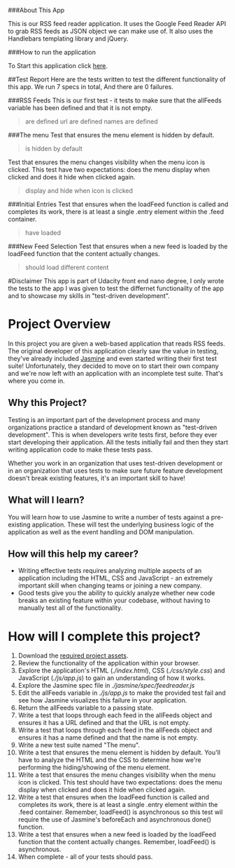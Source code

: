 ###About This App

This is our RSS feed reader application. It uses the Google
Feed Reader API to grab RSS feeds as JSON object we can make
use of. It also uses the Handlebars templating library and
jQuery.

###How to run the application

To Start this application click [here](http://neo0rabie.github.io/frontend-nanodegree-feedreader/).

##Test Report
Here are the tests written to test the different functionality of this app.
We run 7 specs in total, And there are 0 failures.

###RSS Feeds
This is our first test - it tests to make sure that the
allFeeds variable has been defined and that it is not empty.


<blockquote>
are defined
url are defined
names are defined
</blockquote>

###The menu
Test that ensures the menu element is hidden by default.
<blockquote>is hidden by default</blockquote>

Test that ensures the menu changes visibility when the menu icon is clicked. This test have two expectations: does the menu display when clicked and does it hide when clicked again.
<blockquote>
display and hide when icon is clicked
</blockquote>

###Initial Entries
Test that ensures when the loadFeed
function is called and completes its work, there is at least
a single .entry element within the .feed container.
<blockquote>have loaded</blockquote>

###New Feed Selection
Test that ensures when a new feed is loaded
by the loadFeed function that the content actually changes.
<blockquote>should load different content</blockquote>


#Disclaimer
This app is part of Udacity front end nano degree, I only wrote the tests to the app I was given to test the differnet functionailty of the app and to showcase my skills in "test-driven development".

# Project Overview

In this project you are given a web-based application that reads RSS feeds. The original developer of this application clearly saw the value in testing, they've already included [Jasmine](http://jasmine.github.io/) and even started writing their first test suite! Unfortunately, they decided to move on to start their own company and we're now left with an application with an incomplete test suite. That's where you come in.


## Why this Project?

Testing is an important part of the development process and many organizations practice a standard of development known as "test-driven development". This is when developers write tests first, before they ever start developing their application. All the tests initially fail and then they start writing application code to make these tests pass.

Whether you work in an organization that uses test-driven development or in an organization that uses tests to make sure future feature development doesn't break existing features, it's an important skill to have!


## What will I learn?

You will learn how to use Jasmine to write a number of tests against a pre-existing application. These will test the underlying business logic of the application as well as the event handling and DOM manipulation.


## How will this help my career?

* Writing effective tests requires analyzing multiple aspects of an application including the HTML, CSS and JavaScript - an extremely important skill when changing teams or joining a new company.
* Good tests give you the ability to quickly analyze whether new code breaks an existing feature within your codebase, without having to manually test all of the functionality.


# How will I complete this project?

1. Download the [required project assets](http://github.com/udacity/frontend-nanodegree-feedreader).
2. Review the functionality of the application within your browser.
3. Explore the application's HTML (*./index.html*), CSS (*./css/style.css*) and JavaScript (*./js/app.js*) to gain an understanding of how it works.
4. Explore the Jasmine spec file in *./jasmine/spec/feedreader.js*
5. Edit the allFeeds variable in *./js/app.js* to make the provided test fail and see how Jasmine visualizes this failure in your application.
6. Return the allFeeds variable to a passing state.
7. Write a test that loops through each feed in the allFeeds object and ensures it has a URL defined and that the URL is not empty.
8. Write a test that loops through each feed in the allFeeds object and ensures it has a name defined and that the name is not empty.
9. Write a new test suite named "The menu".
10. Write a test that ensures the menu element is hidden by default. You'll have to analyze the HTML and the CSS to determine how we're performing the hiding/showing of the menu element.
11. Write a test that ensures the menu changes visibility when the menu icon is clicked. This test should have two expectations: does the menu display when clicked and does it hide when clicked again.
12. Write a test that ensures when the loadFeed function is called and completes its work, there is at least a single .entry element within the .feed container. Remember, loadFeed() is asynchronous so this test wil require the use of Jasmine's beforeEach and asynchronous done() function.
13. Write a test that ensures when a new feed is loaded by the loadFeed function that the content actually changes. Remember, loadFeed() is asynchronous.
14. When complete - all of your tests should pass.